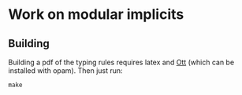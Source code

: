 # Work on modular implicits

## Building

Building a pdf of the typing rules requires latex and [Ott](http://www.cl.cam.ac.uk/~pes20/ott/) (which can be installed with opam). Then just run:

```
make
```
